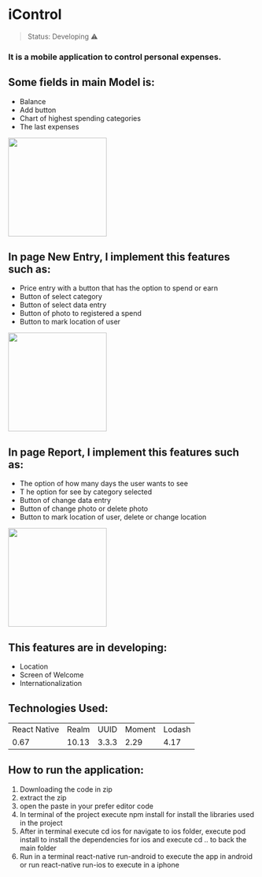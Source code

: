 <h1>iControl</h1>

> Status: Developing ⚠️

### It is a mobile application to control personal expenses.

## Some fields in main Model is:

+ Balance
+ Add button
+ Chart of highest spending categories
+ The last expenses

<img src="https://user-images.githubusercontent.com/69877839/156898049-6db3d555-ce64-4290-a32d-24ebd973f1b3.jpeg" width="200" >

## In page New Entry, I implement this features such as:

+ Price entry with a button that has the option to spend or earn
+ Button of select category
+ Button of select data entry
+ Button of photo to registered a spend
+ Button to mark location of user

<img src="https://user-images.githubusercontent.com/69877839/156898079-600aa03d-58da-4acc-a030-deb2a7d07f8e.jpeg" width="200" >

## In page Report, I implement this features such as:

+ The option of how many days the user wants to see
+ T he option for see by category selected
+ Button of change data entry
+ Button of change photo or delete photo
+ Button to mark location of user, delete or change location

<img src="https://user-images.githubusercontent.com/69877839/156898178-687614b1-e33d-4275-a177-464ea3f71d9c.jpeg" width="200" >

## This features are in developing: 

* Location
* Screen of Welcome
* Internationalization

<h2> Technologies Used:</h2>

<table>
  <tr>
    <td>React Native</td>
    <td>Realm</td>
    <td>UUID</td>
    <td>Moment</td>
    <td>Lodash</td>
  </tr>
  <tr>
    <td>0.67</td>
    <td>10.13</td>
    <td>3.3.3</td>
    <td>2.29</td>
    <td>4.17</td>
  </tr>
</table>

## How to run the application:

1) Downloading the code in zip
2) extract the zip
3) open the paste in your prefer editor code
4) In terminal of the project execute npm install for install the libraries used in the project
5) After in terminal execute cd ios for navigate to ios folder, execute pod install to install the dependencies for ios and execute cd .. to back the main folder
6) Run in a terminal react-native run-android to execute the app in android or run react-native run-ios to execute in a iphone
